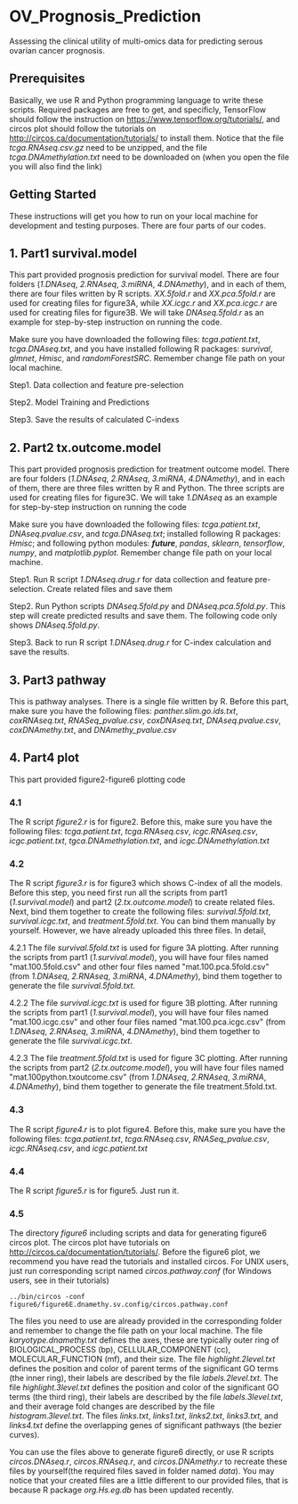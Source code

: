 # OV_Prognosis_Prediction

Assessing the clinical utility of multi-omics data for predicting serous ovarian cancer prognosis.


## Prerequisites

Basically, we use R and Python programming language to write these scripts. Required packages are free to get, and specificly, TensorFlow should follow the instruction on https://www.tensorflow.org/tutorials/, and circos plot should follow the tutorials on http://circos.ca/documentation/tutorials/ to install them. Notice that the file *tcga.RNAseq.csv.gz* need to be unzipped, and the file *tcga.DNAmethylation.txt* need to be downloaded on (when you open the file  you will also find the link) 

## Getting Started

These instructions will get you how to run on your local machine for development and testing purposes. There are four parts of our codes.

## 1. Part1 survival.model

This part provided prognosis prediction for survival model. There are four folders (*1.DNAseq*, *2.RNAseq*, *3.miRNA*, *4.DNAmethy*), and in each of them, there are four files written by R scripts. *XX.5fold.r* and *XX.pca.5fold.r* are used for creating files for figure3A, while *XX.icgc.r* and *XX.pca.icgc.r* are used for creating files for figure3B. We will take *DNAseq.5fold.r* as an example for step-by-step instruction on running the code.

Make sure you have downloaded the following files: *tcga.patient.txt*, *tcga.DNAseq.txt*, and you have installed following R packages: *survival*, *glmnet*, *Hmisc*, and *randomForestSRC*. Remember change file path on your local machine.

Step1. Data collection and feature pre-selection

Step2. Model Training and Predictions

Step3. Save the results of calculated C-indexs

## 2. Part2 tx.outcome.model

This part provided prognosis prediction for treatment outcome model. There are four folders (*1.DNAseq*, *2.RNAseq*, *3.miRNA*, *4.DNAmethy*), and in each of them, there are three files written by R and Python. The three scripts are used for creating files for figure3C. We will take *1.DNAseq* as an example for step-by-step instruction on running the code

Make sure you have downloaded the following files: *tcga.patient.txt*, *DNAseq.pvalue.csv*, and *tcga.DNAseq.txt*; installed following R packages: *Hmisc*; and following python modules: *__future__*, *pandas*, *sklearn*, *tensorflow*, *numpy*, and *matplotlib.pyplot*. Remember change file path on your local machine.

Step1. Run R script *1.DNAseq.drug.r* for data collection and feature pre-selection. Create related files and save them

Step2. Run Python scripts *DNAseq.5fold.py* and *DNAseq.pca.5fold.py*. This step will create predicted results and save them. The following code only shows *DNAseq.5fold.py*.

Step3. Back to run R script *1.DNAseq.drug.r* for C-index calculation and save the results.

## 3. Part3 pathway

This is pathway analyses. There is a single file written by R. Before this part, make sure you have the following files: *panther.slim.go.ids.txt*, *coxRNAseq.txt*, *RNASeq_pvalue.csv*, *coxDNAseq.txt*, *DNAseq.pvalue.csv*, *coxDNAmethy.txt*, and *DNAmethy_pvalue.csv*

## 4. Part4 plot

This part provided figure2-figure6 plotting code

### 4.1 

The R script *figure2.r* is for figure2. Before this, make sure you have the following files: *tcga.patient.txt*, *tcga.RNAseq.csv*, *icgc.RNAseq.csv*, *icgc.patient.txt*, *tgca.DNAmethylation.txt*, and *icgc.DNAmethylation.txt*

### 4.2 

The R script *figure3.r* is for figure3 which shows C-index of all the models. Before this step, you need first run all the scripts from part1 (*1.survival.model*) and part2 (*2.tx.outcome.model*) to create related files. Next, bind them together to create the following files: *survival.5fold.txt*, *survival.icgc.txt*, and *treatment.5fold.txt*. You can bind them manually by yourself. However, we have already uploaded this three files.
In detail,

4.2.1 The file *survival.5fold.txt* is used for figure 3A plotting. After running the scripts from part1 (*1.survival.model*), you will have four files named "mat.100.5fold.csv" and other four files named "mat.100.pca.5fold.csv" (from *1.DNAseq*, *2.RNAseq*, *3.miRNA*, *4.DNAmethy*), bind them together to generate the file *survival.5fold.txt*.

4.2.2 The file *survival.icgc.txt* is used for figure 3B plotting. After running the scripts from part1 (*1.survival.model*), you will have four files named "mat.100.icgc.csv" and other four files named "mat.100.pca.icgc.csv" (from *1.DNAseq*, *2.RNAseq*, *3.miRNA*, *4.DNAmethy*), bind them together to generate the file *survival.icgc.txt*.

4.2.3 The file *treatment.5fold.txt* is used for figure 3C plotting. After running the scripts from part2 (*2.tx.outcome.model*), you will have four files named "mat.100python.txoutcome.csv" (from *1.DNAseq*, *2.RNAseq*, *3.miRNA*, *4.DNAmethy*), bind them together to generate the file treatment.5fold.txt.

### 4.3 

The R script *figure4.r* is to plot figure4. Before this, make sure you have the following files: *tcga.patient.txt*, *tcga.RNAseq.csv*, *RNASeq_pvalue.csv*, *icgc.RNAseq.csv*, and *icgc.patient.txt*

### 4.4 

The R script *figure5.r* is for figure5. Just run it.

### 4.5 

The directory *figure6* including scripts and data for generating figure6 circos plot.
The circos plot have tutorials on http://circos.ca/documentation/tutorials/. Before the figure6 plot, we recommend you have read the tutorials and installed circos. For UNIX users, just run corresponding script named *circos.pathway.conf* (for Windows users, see in their tutorials)

```
../bin/circos -conf figure6/figure6E.dnamethy.sv.config/circos.pathway.conf 
```

The files you need to use are already provided in the corresponding folder and remember to change the file path on your local machine. The file *karyotype.dnamethy.txt* defines the axes, these are typically outer ring of BIOLOGICAL_PROCESS (bp), CELLULAR_COMPONENT (cc), MOLECULAR_FUNCTION (mf), and their size. The file *highlight.2level.txt* defines the position and color of parent terms of the significant GO terms (the inner ring), their labels are described by the file *labels.2level.txt*. The file *highlight.3level.txt* defines the position and color of the significant GO terms (the third ring), their labels are described by the file *labels.3level.txt*, and their average fold changes are described by the file *histogram.3level.txt*. The files *links.txt*, *links1.txt*, *links2.txt*, *links3.txt*, and *links4.txt* define the overlapping genes of significant pathways (the bezier curves). 

You can use the files above to generate figure6 directly, or use R scripts *circos.DNAseq.r*, *circos.RNAseq.r*, and *circos.DNAmethy.r* to recreate these files by yourself(the required files saved in folder named *data*).  You may notice that your created files are a little different to our provided files, that is because R package *org.Hs.eg.db* has been updated recently. 

